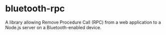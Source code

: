 # bluetooth-rpc
A library allowing Remove Procedure Call (RPC) from a web application to a Node.js server on a Bluetooth-enabled device.
